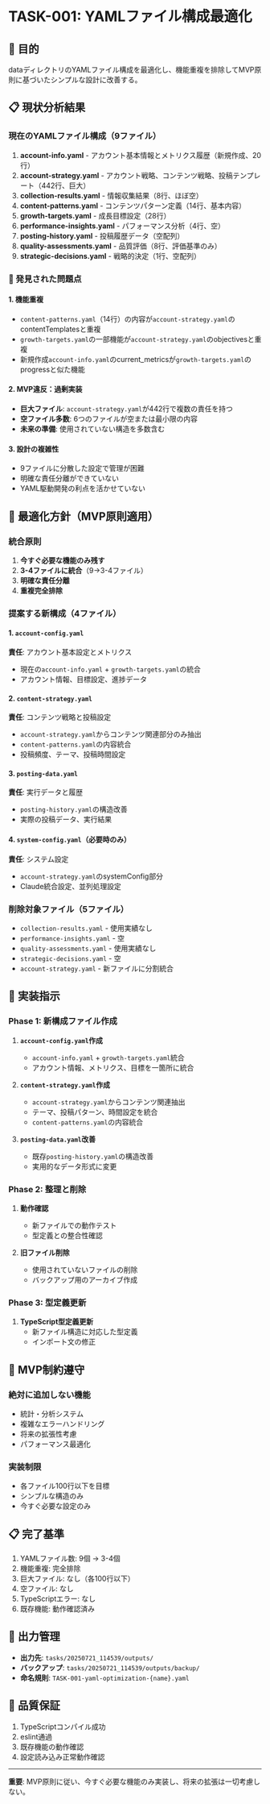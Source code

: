 # TASK-001: YAMLファイル構成最適化

## 🎯 目的
dataディレクトリのYAMLファイル構成を最適化し、機能重複を排除してMVP原則に基づいたシンプルな設計に改善する。

## 📋 現状分析結果

### 現在のYAMLファイル構成（9ファイル）
1. **account-info.yaml** - アカウント基本情報とメトリクス履歴（新規作成、20行）
2. **account-strategy.yaml** - アカウント戦略、コンテンツ戦略、投稿テンプレート（442行、巨大）
3. **collection-results.yaml** - 情報収集結果（8行、ほぼ空）
4. **content-patterns.yaml** - コンテンツパターン定義（14行、基本内容）
5. **growth-targets.yaml** - 成長目標設定（28行）
6. **performance-insights.yaml** - パフォーマンス分析（4行、空）
7. **posting-history.yaml** - 投稿履歴データ（空配列）
8. **quality-assessments.yaml** - 品質評価（8行、評価基準のみ）
9. **strategic-decisions.yaml** - 戦略的決定（1行、空配列）

### 🚨 発見された問題点

#### 1. 機能重複
- `content-patterns.yaml`（14行）の内容が`account-strategy.yaml`のcontentTemplatesと重複
- `growth-targets.yaml`の一部機能が`account-strategy.yaml`のobjectivesと重複
- 新規作成`account-info.yaml`のcurrent_metricsが`growth-targets.yaml`のprogressと似た機能

#### 2. MVP違反：過剰実装
- **巨大ファイル**: `account-strategy.yaml`が442行で複数の責任を持つ
- **空ファイル多数**: 6つのファイルが空または最小限の内容
- **未来の準備**: 使用されていない構造を多数含む

#### 3. 設計の複雑性
- 9ファイルに分散した設定で管理が困難
- 明確な責任分離ができていない
- YAML駆動開発の利点を活かせていない

## 🎯 最適化方針（MVP原則適用）

### 統合原則
1. **今すぐ必要な機能のみ残す**
2. **3-4ファイルに統合**（9→3-4ファイル）
3. **明確な責任分離**
4. **重複完全排除**

### 提案する新構成（4ファイル）

#### 1. `account-config.yaml` 
**責任**: アカウント基本設定とメトリクス
- 現在の`account-info.yaml` + `growth-targets.yaml`の統合
- アカウント情報、目標設定、進捗データ

#### 2. `content-strategy.yaml`
**責任**: コンテンツ戦略と投稿設定
- `account-strategy.yaml`からコンテンツ関連部分のみ抽出
- `content-patterns.yaml`の内容統合
- 投稿頻度、テーマ、投稿時間設定

#### 3. `posting-data.yaml`
**責任**: 実行データと履歴
- `posting-history.yaml`の構造改善
- 実際の投稿データ、実行結果

#### 4. `system-config.yaml`（必要時のみ）
**責任**: システム設定
- `account-strategy.yaml`のsystemConfig部分
- Claude統合設定、並列処理設定

### 削除対象ファイル（5ファイル）
- `collection-results.yaml` - 使用実績なし
- `performance-insights.yaml` - 空
- `quality-assessments.yaml` - 使用実績なし  
- `strategic-decisions.yaml` - 空
- `account-strategy.yaml` - 新ファイルに分割統合

## 📝 実装指示

### Phase 1: 新構成ファイル作成
1. **`account-config.yaml`作成**
   - `account-info.yaml` + `growth-targets.yaml`統合
   - アカウント情報、メトリクス、目標を一箇所に統合

2. **`content-strategy.yaml`作成**
   - `account-strategy.yaml`からコンテンツ関連抽出
   - テーマ、投稿パターン、時間設定を統合
   - `content-patterns.yaml`の内容統合

3. **`posting-data.yaml`改善**
   - 既存`posting-history.yaml`の構造改善
   - 実用的なデータ形式に変更

### Phase 2: 整理と削除
1. **動作確認**
   - 新ファイルでの動作テスト
   - 型定義との整合性確認

2. **旧ファイル削除**
   - 使用されていないファイルの削除
   - バックアップ用のアーカイブ作成

### Phase 3: 型定義更新
1. **TypeScript型定義更新**
   - 新ファイル構造に対応した型定義
   - インポート文の修正

## 🚫 MVP制約遵守

### 絶対に追加しない機能
- 統計・分析システム
- 複雑なエラーハンドリング
- 将来の拡張性考慮
- パフォーマンス最適化

### 実装制限
- 各ファイル100行以下を目標
- シンプルな構造のみ
- 今すぐ必要な設定のみ

## 📋 完了基準
1. YAMLファイル数: 9個 → 3-4個
2. 機能重複: 完全排除
3. 巨大ファイル: なし（各100行以下）
4. 空ファイル: なし
5. TypeScriptエラー: なし
6. 既存機能: 動作確認済み

## 📄 出力管理
- **出力先**: `tasks/20250721_114539/outputs/`
- **バックアップ**: `tasks/20250721_114539/outputs/backup/`
- **命名規則**: `TASK-001-yaml-optimization-{name}.yaml`

## 🎯 品質保証
1. TypeScriptコンパイル成功
2. eslint通過
3. 既存機能の動作確認
4. 設定読み込み正常動作確認

---

**重要**: MVP原則に従い、今すぐ必要な機能のみ実装し、将来の拡張は一切考慮しない。